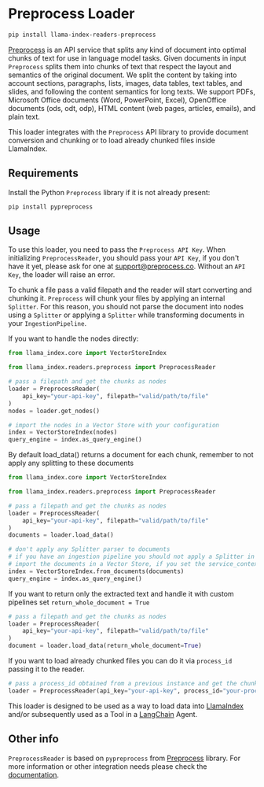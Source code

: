 # Preprocess Loader

```bash
pip install llama-index-readers-preprocess
```

[Preprocess](https://preprocess.co) is an API service that splits any kind of document into optimal chunks of text for use in language model tasks.
Given documents in input `Preprocess` splits them into chunks of text that respect the layout and semantics of the original document.
We split the content by taking into account sections, paragraphs, lists, images, data tables, text tables, and slides, and following the content semantics for long texts.
We support PDFs, Microsoft Office documents (Word, PowerPoint, Excel), OpenOffice documents (ods, odt, odp), HTML content (web pages, articles, emails), and plain text.

This loader integrates with the `Preprocess` API library to provide document conversion and chunking or to load already chunked files inside LlamaIndex.

## Requirements

Install the Python `Preprocess` library if it is not already present:

```
pip install pypreprocess
```

## Usage

To use this loader, you need to pass the `Preprocess API Key`.
When initializing `PreprocessReader`, you should pass your `API Key`, if you don't have it yet, please ask for one at [support@preprocess.co](mailto:support@preprocess.co). Without an `API Key`, the loader will raise an error.

To chunk a file pass a valid filepath and the reader will start converting and chunking it.
`Preprocess` will chunk your files by applying an internal `Splitter`. For this reason, you should not parse the document into nodes using a `Splitter` or applying a `Splitter` while transforming documents in your `IngestionPipeline`.

If you want to handle the nodes directly:

```python
from llama_index.core import VectorStoreIndex

from llama_index.readers.preprocess import PreprocessReader

# pass a filepath and get the chunks as nodes
loader = PreprocessReader(
    api_key="your-api-key", filepath="valid/path/to/file"
)
nodes = loader.get_nodes()

# import the nodes in a Vector Store with your configuration
index = VectorStoreIndex(nodes)
query_engine = index.as_query_engine()
```

By default load_data() returns a document for each chunk, remember to not apply any splitting to these documents

```python
from llama_index.core import VectorStoreIndex

from llama_index.readers.preprocess import PreprocessReader

# pass a filepath and get the chunks as nodes
loader = PreprocessReader(
    api_key="your-api-key", filepath="valid/path/to/file"
)
documents = loader.load_data()

# don't apply any Splitter parser to documents
# if you have an ingestion pipeline you should not apply a Splitter in the transformations
# import the documents in a Vector Store, if you set the service_context parameter remember to avoid including a splitter
index = VectorStoreIndex.from_documents(documents)
query_engine = index.as_query_engine()
```

If you want to return only the extracted text and handle it with custom pipelines set `return_whole_document = True`

```python
# pass a filepath and get the chunks as nodes
loader = PreprocessReader(
    api_key="your-api-key", filepath="valid/path/to/file"
)
document = loader.load_data(return_whole_document=True)
```

If you want to load already chunked files you can do it via `process_id` passing it to the reader.

```python
# pass a process_id obtained from a previous instance and get the chunks as one string inside a Document
loader = PreprocessReader(api_key="your-api-key", process_id="your-process-id")
```

This loader is designed to be used as a way to load data into [LlamaIndex](https://github.com/run-llama/llama_index/tree/main/llama_index) and/or subsequently used as a Tool in a [LangChain](https://github.com/hwchase17/langchain) Agent.

## Other info

`PreprocessReader` is based on `pypreprocess` from [Preprocess](https://github.com/preprocess-co/pypreprocess) library.
For more information or other integration needs please check the [documentation](https://github.com/preprocess-co/pypreprocess).
